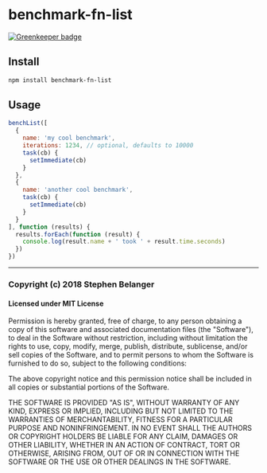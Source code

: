 # benchmark-fn-list

[![Greenkeeper badge](https://badges.greenkeeper.io/Qard/benchmark-fn-list.svg)](https://greenkeeper.io/)

## Install

```sh
npm install benchmark-fn-list
```

## Usage

```js
benchList([
  {
    name: 'my cool benchmark',
    iterations: 1234, // optional, defaults to 10000
    task(cb) {
      setImmediate(cb)
    }
  },
  {
    name: 'another cool benchmark',
    task(cb) {
      setImmediate(cb)
    }
  }
], function (results) {
  results.forEach(function (result) {
    console.log(result.name + ' took ' + result.time.seconds)
  })
})
```

---

### Copyright (c) 2018 Stephen Belanger
#### Licensed under MIT License

Permission is hereby granted, free of charge, to any person obtaining a copy of this software and associated documentation files (the "Software"), to deal in the Software without restriction, including without limitation the rights to use, copy, modify, merge, publish, distribute, sublicense, and/or sell copies of the Software, and to permit persons to whom the Software is furnished to do so, subject to the following conditions:

The above copyright notice and this permission notice shall be included in all copies or substantial portions of the Software.

THE SOFTWARE IS PROVIDED "AS IS", WITHOUT WARRANTY OF ANY KIND, EXPRESS OR IMPLIED, INCLUDING BUT NOT LIMITED TO THE WARRANTIES OF MERCHANTABILITY, FITNESS FOR A PARTICULAR PURPOSE AND NONINFRINGEMENT. IN NO EVENT SHALL THE AUTHORS OR COPYRIGHT HOLDERS BE LIABLE FOR ANY CLAIM, DAMAGES OR OTHER LIABILITY, WHETHER IN AN ACTION OF CONTRACT, TORT OR OTHERWISE, ARISING FROM, OUT OF OR IN CONNECTION WITH THE SOFTWARE OR THE USE OR OTHER DEALINGS IN THE SOFTWARE.
